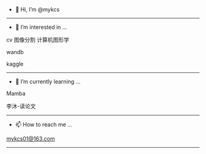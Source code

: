 - 👋 Hi, I’m @mykcs

---

- 👀 I’m interested in ...

cv 图像分割 计算机图形学 

wandb

kaggle

---

- 🌱 I’m currently learning ...

Mamba

李沐-读论文

---

- 📫 How to reach me ...

mykcs01@163.com



<!---
mykcs/mykcs is a ✨ special ✨ repository because its `README.md` (this file) appears on your GitHub profile.
You can click the Preview link to take a look at your changes.
--->
********
